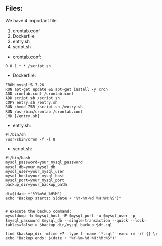 ## Files:

We have 4 important file:
1. crontab.conf
2. Dockerfile
3. entry.sh
4. script.sh

- crontab.conf:
```
0 0 1 * * /script.sh
```
- Dockerfile:
```
FROM mysql:5.7.26
RUN apt-get update && apt-get install -y cron
ADD crontab.conf /crontab.conf
ADD script.sh /script.sh
COPY entry.sh /entry.sh
RUN chmod 755 /script.sh /entry.sh
RUN /usr/bin/crontab /crontab.conf
CMD [/entry.sh]
```
- entry.sh:
```
#!/bin/sh
/usr/sbin/cron -f -l 8
```
- script.sh:
```
#!/bin/bash
mysql_password=your_mysql_password
mysql_db=your_mysql_db
mysql_user=your_mysql_user
mysql_host=your_mysql_host
mysql_port=your_mysql_port
backup_dir=your_backup_path

dt=$(date +'%Y%m%d_%H%M')
echo "Backup starts: $(date + "%Y-%m-%d %H:%M:%S")"


# execute the backup command:
mysqldump -h $mysql_host -P $mysql_port -u $mysql_user -p $mysql_password $mysql_db --single-transaction --quick --lock-tables=false > $backup_dir/mysql_backup_$dt.sql

find $backup_dir -mtime +7 -type f -name '*.sql' -exec rm -rf {} \;
echo "Backup ends: $(date + "%Y-%m-%d %H:%M:%S")"
```
